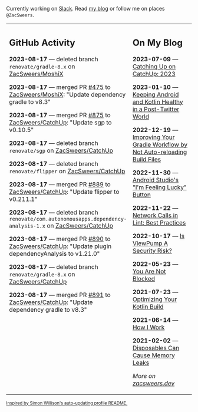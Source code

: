 Currently working on [Slack](https://slack.com/). Read [my blog](https://zacsweers.dev/) or follow me on places `@ZacSweers`.

<table><tr><td valign="top" width="60%">

## GitHub Activity
<!-- githubActivity starts -->
**2023-08-17** — deleted branch `renovate/gradle-8.x` on [ZacSweers/MoshiX](https://github.com/ZacSweers/MoshiX)

**2023-08-17** — merged PR [#475](https://github.com/ZacSweers/MoshiX/pull/475) to [ZacSweers/MoshiX](https://github.com/ZacSweers/MoshiX): "Update dependency gradle to v8.3"

**2023-08-17** — merged PR [#875](https://github.com/ZacSweers/CatchUp/pull/875) to [ZacSweers/CatchUp](https://github.com/ZacSweers/CatchUp): "Update sgp to v0.10.5"

**2023-08-17** — deleted branch `renovate/sgp` on [ZacSweers/CatchUp](https://github.com/ZacSweers/CatchUp)

**2023-08-17** — deleted branch `renovate/flipper` on [ZacSweers/CatchUp](https://github.com/ZacSweers/CatchUp)

**2023-08-17** — merged PR [#889](https://github.com/ZacSweers/CatchUp/pull/889) to [ZacSweers/CatchUp](https://github.com/ZacSweers/CatchUp): "Update flipper to v0.211.1"

**2023-08-17** — deleted branch `renovate/com.autonomousapps.dependency-analysis-1.x` on [ZacSweers/CatchUp](https://github.com/ZacSweers/CatchUp)

**2023-08-17** — merged PR [#890](https://github.com/ZacSweers/CatchUp/pull/890) to [ZacSweers/CatchUp](https://github.com/ZacSweers/CatchUp): "Update plugin dependencyAnalysis to v1.21.0"

**2023-08-17** — deleted branch `renovate/gradle-8.x` on [ZacSweers/CatchUp](https://github.com/ZacSweers/CatchUp)

**2023-08-17** — merged PR [#891](https://github.com/ZacSweers/CatchUp/pull/891) to [ZacSweers/CatchUp](https://github.com/ZacSweers/CatchUp): "Update dependency gradle to v8.3"
<!-- githubActivity ends -->
</td><td valign="top" width="40%">

## On My Blog
<!-- blog starts -->
**2023-07-09** — [Catching Up on CatchUp: 2023](https://www.zacsweers.dev/catching-up-on-catchup-2023/)

**2023-01-10** — [Keeping Android and Kotlin Healthy in a Post-Twitter World](https://www.zacsweers.dev/keeping-android-healthy/)

**2022-12-19** — [Improving Your Gradle Workflow by Not Auto-reloading Build Files](https://www.zacsweers.dev/improving-your-workflow-by-not-auto-reloading-build-files/)

**2022-11-30** — [Android Studio's "I'm Feeling Lucky" Button](https://www.zacsweers.dev/android-studios-im-feeling-lucky-button/)

**2022-11-22** — [Network Calls in Lint: Best Practices](https://www.zacsweers.dev/network-calls-in-lint-best-practices/)

**2022-10-17** — [Is ViewPump A Security Risk?](https://www.zacsweers.dev/is-viewpump-a-security-risk/)

**2022-05-23** — [You Are Not Blocked](https://www.zacsweers.dev/you-are-not-blocked/)

**2021-07-23** — [Optimizing Your Kotlin Build](https://www.zacsweers.dev/optimizing-your-kotlin-build/)

**2021-06-14** — [How I Work](https://www.zacsweers.dev/how-i-work/)

**2021-02-02** — [Disposables Can Cause Memory Leaks](https://www.zacsweers.dev/disposables-can-cause-memory-leaks/)
<!-- blog ends -->
_More on [zacsweers.dev](https://zacsweers.dev/)_
</td></tr></table>

<sub><a href="https://simonwillison.net/2020/Jul/10/self-updating-profile-readme/">Inspired by Simon Willison's auto-updating profile README.</a></sub>